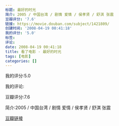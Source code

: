 ```yaml
---
标题: 最好的时光
简介: 2005 / 中国台湾 / 剧情 爱情 / 侯孝贤 / 舒淇 张震
豆瓣评分: '7.6'
链接: https://movie.douban.com/subject/1421809/
创建时间: '2008-04-19 00:41:18'
我的评分: '5.0'
标签:
评论:
date: 2008-04-19 00:41:18
title: 看了电影 - 最好的时光
tags: [电影]
categories: []
---
```


我的评分:5.0

我的评论:

豆瓣评分:7.6

简介:2005 / 中国台湾 / 剧情 爱情 / 侯孝贤 / 舒淇 张震

[豆瓣链接](https://movie.douban.com/subject/1421809/)

